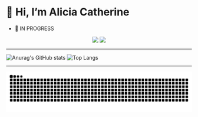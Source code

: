 # 👋 Hi, I’m Alicia Catherine 
  - :space_invader:	IN PROGRESS
  
<div style="text-align:center">
<img width="200px" src="https://i.gifer.com/origin/39/39b4d9412ea962754977c0a9c63cda34.gif"> 
<img src="https://thumbs.gfycat.com/CircularGrossAfricanpiedkingfisher-max-1mb.gif">
</div>
<hr>


![Anurag's GitHub stats](https://github-readme-stats.vercel.app/api?username=catheali&show_icons=true&theme=buefy&count_private=true)
![Top Langs](https://github-readme-stats.vercel.app/api/top-langs/?username=catheali&theme=buefy)

<hr>

![Snake animation](https://github.com/catheali/catheali/blob/output/github-contribution-grid-snake.svg)



